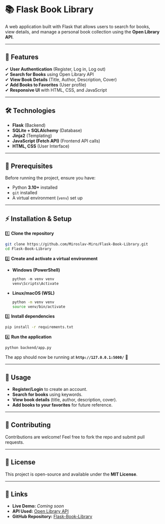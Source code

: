 # 📚 Flask Book Library  

A web application built with Flask that allows users to search for books, view details, and manage a personal book collection using the **Open Library API**.  

---

## 🚀 Features  
✔ **User Authentication** (Register, Log in, Log out)  
✔ **Search for Books** using Open Library API  
✔ **View Book Details** (Title, Author, Description, Cover)  
✔ **Add Books to Favorites** (User profile)  
✔ **Responsive UI** with HTML, CSS, and JavaScript  

---

## 🛠 Technologies  
- **Flask** (Backend)  
- **SQLite + SQLAlchemy** (Database)  
- **Jinja2** (Templating)  
- **JavaScript (Fetch API)** (Frontend API calls)  
- **HTML, CSS** (User Interface)  

---

## 📌 Prerequisites  
Before running the project, ensure you have:  
- Python **3.10+** installed  
- `git` installed  
- A virtual environment (`venv`) set up  

---

## ⚡ Installation & Setup  

1️⃣ **Clone the repository**  
```bash
git clone https://github.com/Miroslav-Miro/Flask-Book-Library.git
cd Flask-Book-Library
```

2️⃣ **Create and activate a virtual environment**  
- **Windows (PowerShell)**  
  ```powershell
  python -m venv venv
  venv\Scripts\Activate
  ```
- **Linux/macOS (WSL)**  
  ```bash
  python -m venv venv
  source venv/bin/activate
  ```

3️⃣ **Install dependencies**  
```bash
pip install -r requirements.txt
```

4️⃣ **Run the application**  
```bash
python backend/app.py
```

The app should now be running at **`http://127.0.0.1:5000/`** 🚀  

---

## 📖 Usage  
- **Register/Login** to create an account.  
- **Search for books** using keywords.  
- **View book details** (title, author, description, cover).  
- **Add books to your favorites** for future reference.  

---

## 🤝 Contributing  
Contributions are welcome! Feel free to fork the repo and submit pull requests.  

---

## 📜 License  
This project is open-source and available under the **MIT License**.  

---

## 🔗 Links  
- **Live Demo:** *Coming soon*  
- **API Used:** [Open Library API](https://openlibrary.org/developers/api)  
- **GitHub Repository:** [Flask-Book-Library](https://github.com/Miroslav-Miro/Flask-Book-Library)  
